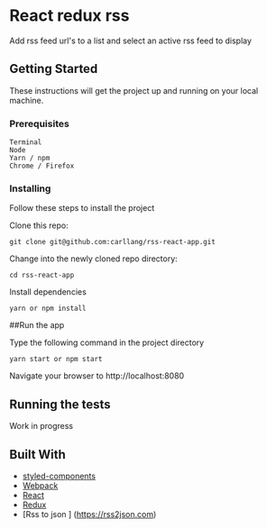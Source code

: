 # React redux rss

Add rss feed url's to a list and select an active rss feed to display

## Getting Started

These instructions will get the project up and running on your local machine.

### Prerequisites



```
Terminal
Node
Yarn / npm
Chrome / Firefox

```

### Installing

Follow these steps to install the project

Clone this repo:

```
git clone git@github.com:carllang/rss-react-app.git
```

Change into the newly cloned repo directory:

```
cd rss-react-app
```

Install dependencies

```
yarn or npm install
```

##Run the app

Type the following command in the project directory

```
yarn start or npm start
```
Navigate your browser to http://localhost:8080

## Running the tests

Work in progress

## Built With

* [styled-components](https://www.styled-components.com/)
* [Webpack](https://maven.apache.org/)
* [React](https://reactjs.org/)
* [Redux](https://redux.js.org)
* [Rss to json ] (https://rss2json.com)
